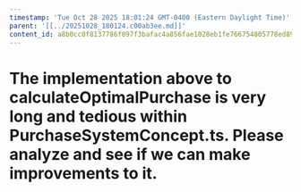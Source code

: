 ```yaml
---
timestamp: 'Tue Oct 28 2025 18:01:24 GMT-0400 (Eastern Daylight Time)'
parent: '[[../20251028_180124.c00ab3ee.md]]'
content_id: a8b0cc0f8137786f097f3bafac4a856fae1028eb1fe766754805778ed89c67b6
---
```


# The implementation above to calculateOptimalPurchase is very long and tedious within PurchaseSystemConcept.ts. Please analyze and see if we can make improvements to it.
